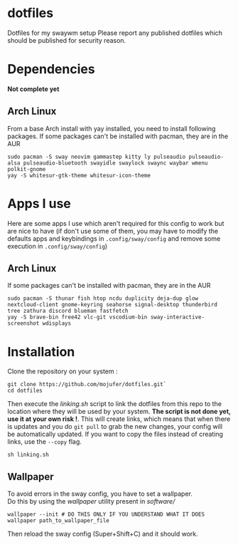 # dotfiles
Dotfiles for my swaywm setup 
Please report any published dotfiles which should be published for security reason.

# Dependencies
**Not complete yet**
## Arch Linux
From a base Arch install with yay installed, you need to install following packages.
If some packages can't be installed with pacman, they are in the AUR
```
sudo pacman -S sway neovim gammastep kitty ly pulseaudio pulseaudio-alsa pulseaudio-bluetooth swayidle swaylock swaync waybar wmenu polkit-gnome
yay -S whitesur-gtk-theme whitesur-icon-theme
```

# Apps I use
Here are some apps I use which aren't required for this config to work but are nice to have (if don't use some of them, you may have to modify the defaults apps and keybindings in ```.config/sway/config``` and remove some execution in ```.config/sway/config```)

## Arch Linux
If some packages can't be installed with pacman, they are in the AUR
```
sudo pacman -S thunar fish htop ncdu duplicity deja-dup glow nextcloud-client gnome-keyring seahorse signal-desktop thunderbird tree zathura discord blueman fastfetch
yay -S brave-bin free42 vlc-git vscodium-bin sway-interactive-screenshot wdisplays
```

# Installation
Clone the repository on your system : 
```
git clone https://github.com/mojufer/dotfiles.git`
cd dotfiles
```

Then execute the *linking.sh* script to link the dotfiles from this repo to the location where they will be used by your system. **The script is not done yet, use it at your own risk !**.
This will create links, which means that when there is updates and you do ```git pull``` to grab the new changes, your config will be automatically updated. If you want to copy the files instead of creating links, use the ```--copy``` flag.
```
sh linking.sh
```

## Wallpaper
To avoid errors in the sway config, you have to set a wallpaper.  
Do this by using the *wallpaper* utility present in *software/*
```
wallpaper --init # DO THIS ONLY IF YOU UNDERSTAND WHAT IT DOES
wallpaper path_to_wallpaper_file
```
Then reload the sway config (Super+Shift+C) and it should work.

